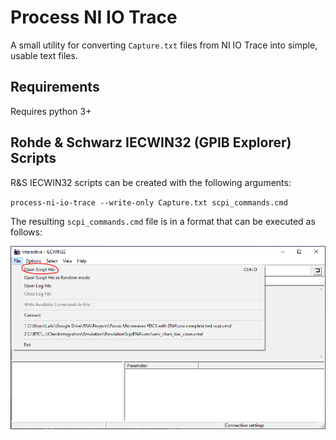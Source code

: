 # Process NI IO Trace

A small utility for converting `Capture.txt` files from NI IO Trace into simple, usable text files.

## Requirements

Requires python 3+

## Rohde & Schwarz IECWIN32 (GPIB Explorer) Scripts

R&S IECWIN32 scripts can be created with the following arguments:

`process-ni-io-trace --write-only Capture.txt scpi_commands.cmd`

The resulting `scpi_commands.cmd` file is in a format that can be executed as follows:

![IECWIN32 Load Script](./doc/image/iecwin32_open_script.png)
